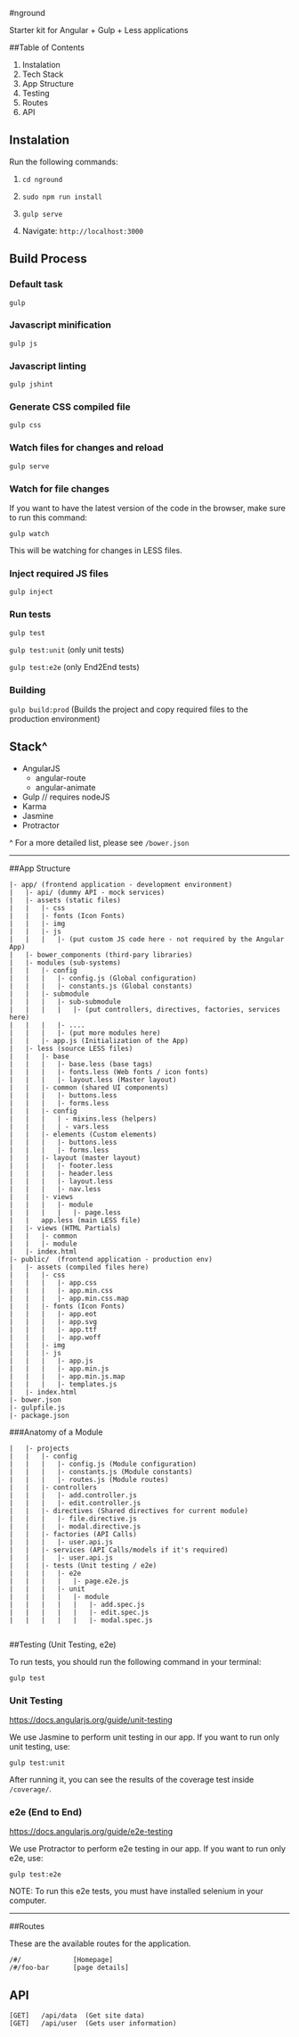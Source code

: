 #nground

Starter kit for Angular + Gulp + Less applications

##Table of Contents
1. Instalation
2. Tech Stack
3. App Structure
4. Testing
6. Routes
7. API


## Instalation

Run the following commands:

1. `cd nground`

2. `sudo npm run install`

3. `gulp serve`

4. Navigate: `http://localhost:3000`


## Build Process

### Default task
`gulp`

### Javascript minification
`gulp js`

### Javascript linting
`gulp jshint`

### Generate CSS compiled file
`gulp css`

### Watch files for changes and reload
`gulp serve`

### Watch for file changes

If you want to have the latest version of the code in the browser, make sure to run this command:

`gulp watch`

This will be watching for changes in LESS files.

### Inject required JS files
`gulp inject`

### Run tests

`gulp test`

`gulp test:unit` (only unit tests)

`gulp test:e2e` (only End2End tests)

### Building

`gulp build:prod` (Builds the project and copy required files to the production environment)


## Stack^
- AngularJS
	- angular-route
	- angular-animate
- Gulp // requires nodeJS
- Karma
- Jasmine
- Protractor

^ For a more detailed list, please see `/bower.json`


---------------------------------------

##App Structure

```
|- app/ (frontend application - development environment)
|	|- api/	(dummy API - mock services)
|	|- assets (static files)
|	|	|- css
|	|	|- fonts (Icon Fonts)
|	|	|- img
|	|	|- js
|	|	|	|- (put custom JS code here - not required by the Angular App)
|	|- bower_components (third-pary libraries)
|	|- modules (sub-systems)
|	|	|- config
|	|	|	|- config.js (Global configuration)
|	|	|	|- constants.js (Global constants)
|	|	|- submodule
|	|	|	|- sub-submodule
|	|	|	|	|- (put controllers, directives, factories, services here)
|	|	|	|- ....
|	|	|	|- (put more modules here)
|	|	|- app.js (Initialization of the App)
|	|- less (source LESS files)
|	|	|- base
|	|	|	|- base.less (base tags)
|	|	|	|- fonts.less (Web fonts / icon fonts)
|	|	|	|- layout.less (Master layout)
|	|	|- common (shared UI components)
|	|	|	|- buttons.less
|	|	|	|- forms.less
|	|	|- config
|	|	|	| - mixins.less (helpers)
|	|	|	| - vars.less
|	|	|- elements (Custom elements)
|	|	|	|- buttons.less
|	|	|	|- forms.less
|   |   |- layout (master layout)
|   |   |   |- footer.less
|   |   |   |- header.less
|   |   |   |- layout.less
|   |   |   |- nav.less
|	|	|- views
|	|	|	|- module
|	|	|	|	|- page.less
|	|	app.less (main LESS file)
|	|- views (HTML Partials)
|	|	|- common
|	|	|- module
|	|- index.html
|- public/	(frontend application - production env)
|	|- assets (compiled files here)
|	|	|- css
|	|	|	|- app.css
|	|	|	|- app.min.css
|	|	|	|- app.min.css.map
|	|	|- fonts (Icon Fonts)
|	|	|	|- app.eot
|	|	|	|- app.svg
|	|	|	|- app.ttf
|	|	|	|- app.woff
|	|	|- img
|	|	|- js
|	|	|	|- app.js
|	|	|	|- app.min.js
|	|	|	|- app.min.js.map
|	|	|	|- templates.js
|	|- index.html
|- bower.json
|- gulpfile.js
|- package.json
```

###Anatomy of a Module

```
|	|- projects
|	|	|- config
|	|	|	|- config.js (Module configuration)
|	|	|	|- constants.js (Module constants)
|	|	|	|- routes.js (Module routes)
|	|	|- controllers
|	|	|	|- add.controller.js
|	|	|	|- edit.controller.js
|	|	|- directives (Shared directives for current module)
|	|	|	|- file.directive.js
|	|	|	|- modal.directive.js
|	|	|- factories (API Calls)
|	|	|	|- user.api.js
|	|	|- services (API Calls/models if it's required)
|	|	|	|- user.api.js
|	|	|- tests (Unit testing / e2e)
|	|	| 	|- e2e
|	|	|	|	|- page.e2e.js
|	|	| 	|- unit
|	|	|	|	|- module
|	|	|	|	|	|- add.spec.js
|	|	|	|	|	|- edit.spec.js
|	|	|	|	|	|- modal.spec.js


```

##Testing (Unit Testing, e2e)

To run tests, you should run the following command in your terminal:

`gulp test`

### Unit Testing
<https://docs.angularjs.org/guide/unit-testing>

We use Jasmine to perform unit testing in our app. If you want to run only unit testing, use:

`gulp test:unit`

After running it, you can see the results of the coverage test inside `/coverage/`.

### e2e (End to End)
<https://docs.angularjs.org/guide/e2e-testing>

We use Protractor to perform e2e testing in our app. If you want to run only e2e, use:

`gulp test:e2e`

NOTE: To run this e2e tests, you must have installed selenium in your computer.


---------------------------------------

##Routes

These are the available routes for the application.

```
/#/				[Homepage]
/#/foo-bar		[page details]
```

## API

```
[GET]	/api/data  (Get site data)
[GET]	/api/user  (Gets user information)
```